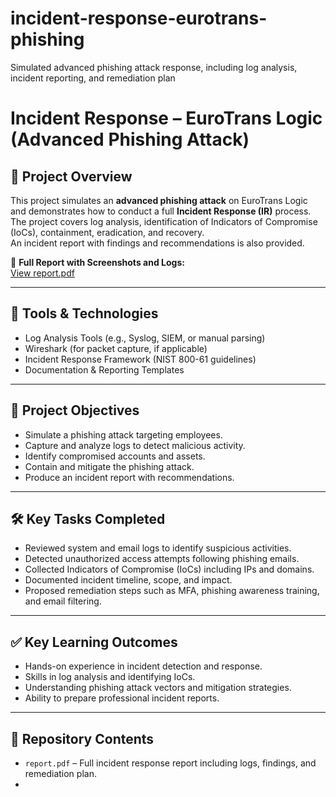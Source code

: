 # incident-response-eurotrans-phishing
Simulated advanced phishing attack response, including log analysis, incident reporting, and remediation plan
# Incident Response – EuroTrans Logic (Advanced Phishing Attack)

## 📌 Project Overview
This project simulates an **advanced phishing attack** on EuroTrans Logic and demonstrates how to conduct a full **Incident Response (IR)** process.  
The project covers log analysis, identification of Indicators of Compromise (IoCs), containment, eradication, and recovery.  
An incident report with findings and recommendations is also provided.

📄 **Full Report with Screenshots and Logs:**  
[View report.pdf](./report.pdf)

---

## 🔧 Tools & Technologies
- Log Analysis Tools (e.g., Syslog, SIEM, or manual parsing)  
- Wireshark (for packet capture, if applicable)  
- Incident Response Framework (NIST 800-61 guidelines)  
- Documentation & Reporting Templates  

---

## 🎯 Project Objectives
- Simulate a phishing attack targeting employees.  
- Capture and analyze logs to detect malicious activity.  
- Identify compromised accounts and assets.  
- Contain and mitigate the phishing attack.  
- Produce an incident report with recommendations.  

---

## 🛠️ Key Tasks Completed
- Reviewed system and email logs to identify suspicious activities.  
- Detected unauthorized access attempts following phishing emails.  
- Collected Indicators of Compromise (IoCs) including IPs and domains.  
- Documented incident timeline, scope, and impact.  
- Proposed remediation steps such as MFA, phishing awareness training, and email filtering.  

---

## ✅ Key Learning Outcomes
- Hands-on experience in incident detection and response.  
- Skills in log analysis and identifying IoCs.  
- Understanding phishing attack vectors and mitigation strategies.  
- Ability to prepare professional incident reports.  

---

## 📂 Repository Contents
- `report.pdf` – Full incident response report including logs, findings, and remediation plan.
- 
